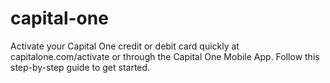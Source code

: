 # capital-one
Activate your Capital One credit or debit card quickly at capitalone.com/activate or through the Capital One Mobile App. Follow this step-by-step guide to get started.
